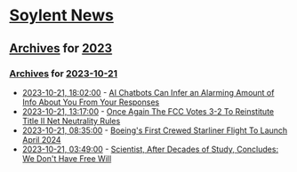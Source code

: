 # [Soylent News](../../../README.md)

## [Archives](../../index.md) for [2023](../index.md)

### [Archives](../../index.md) for [2023-10-21](index.md)

* [2023-10-21, 18:02:00](https://soylentnews.org/article.pl?sid=23/10/21/0843226&from=rss) - [AI Chatbots Can Infer an Alarming Amount of Info About You From Your Responses](https://soylentnews.org/article.pl?sid=23/10/21/0843226&from=rss)
* [2023-10-21, 13:17:00](https://soylentnews.org/article.pl?sid=23/10/20/1747240&from=rss) - [Once Again The FCC Votes 3-2 To Reinstitute Title II Net Neutrality Rules](https://soylentnews.org/article.pl?sid=23/10/20/1747240&from=rss)
* [2023-10-21, 08:35:00](https://soylentnews.org/article.pl?sid=23/10/20/0358255&from=rss) - [Boeing's First Crewed Starliner Flight To Launch April 2024 ](https://soylentnews.org/article.pl?sid=23/10/20/0358255&from=rss)
* [2023-10-21, 03:49:00](https://soylentnews.org/article.pl?sid=23/10/20/0351254&from=rss) - [Scientist, After Decades of Study, Concludes: We Don't Have Free Will](https://soylentnews.org/article.pl?sid=23/10/20/0351254&from=rss)
